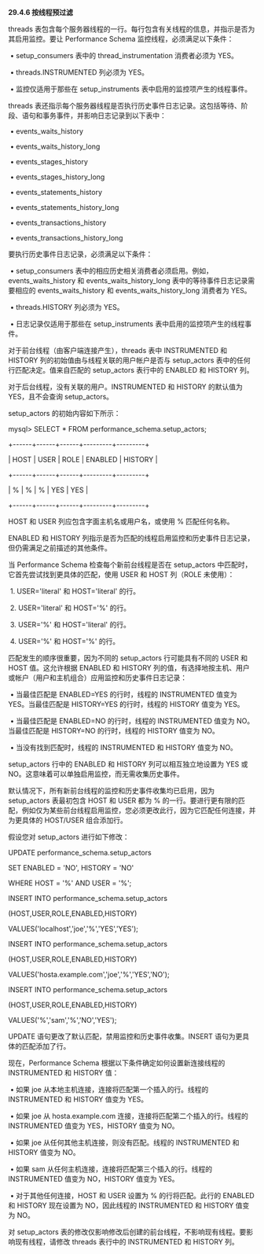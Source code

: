 **29.4.6 按线程预过滤**



threads 表包含每个服务器线程的一行。每行包含有关线程的信息，并指示是否为其启用监控。要让 Performance Schema 监控线程，必须满足以下条件：



​	•	setup_consumers 表中的 thread_instrumentation 消费者必须为 YES。

​	•	threads.INSTRUMENTED 列必须为 YES。

​	•	监控仅适用于那些在 setup_instruments 表中启用的监控项产生的线程事件。



threads 表还指示每个服务器线程是否执行历史事件日志记录。这包括等待、阶段、语句和事务事件，并影响日志记录到以下表中：



​	•	events_waits_history

​	•	events_waits_history_long

​	•	events_stages_history

​	•	events_stages_history_long

​	•	events_statements_history

​	•	events_statements_history_long

​	•	events_transactions_history

​	•	events_transactions_history_long



要执行历史事件日志记录，必须满足以下条件：



​	•	setup_consumers 表中的相应历史相关消费者必须启用。例如，events_waits_history 和 events_waits_history_long 表中的等待事件日志记录需要相应的 events_waits_history 和 events_waits_history_long 消费者为 YES。

​	•	threads.HISTORY 列必须为 YES。

​	•	日志记录仅适用于那些在 setup_instruments 表中启用的监控项产生的线程事件。



对于前台线程（由客户端连接产生），threads 表中 INSTRUMENTED 和 HISTORY 列的初始值由与线程关联的用户帐户是否与 setup_actors 表中的任何行匹配决定。值来自匹配的 setup_actors 表行中的 ENABLED 和 HISTORY 列。



对于后台线程，没有关联的用户。INSTRUMENTED 和 HISTORY 的默认值为 YES，且不会查询 setup_actors。



setup_actors 的初始内容如下所示：



mysql> SELECT * FROM performance_schema.setup_actors;

+------+------+------+---------+---------+

| HOST | USER | ROLE | ENABLED | HISTORY |

+------+------+------+---------+---------+

| %  | %  | %  | YES   | YES   |

+------+------+------+---------+---------+



HOST 和 USER 列应包含字面主机名或用户名，或使用 % 匹配任何名称。



ENABLED 和 HISTORY 列指示是否为匹配的线程启用监控和历史事件日志记录，但仍需满足之前描述的其他条件。



当 Performance Schema 检查每个新前台线程是否在 setup_actors 中匹配时，它首先尝试找到更具体的匹配，使用 USER 和 HOST 列（ROLE 未使用）：



​	1.	USER='literal' 和 HOST='literal' 的行。

​	2.	USER='literal' 和 HOST='%' 的行。

​	3.	USER='%' 和 HOST='literal' 的行。

​	4.	USER='%' 和 HOST='%' 的行。



匹配发生的顺序很重要，因为不同的 setup_actors 行可能具有不同的 USER 和 HOST 值。这允许根据 ENABLED 和 HISTORY 列的值，有选择地按主机、用户或帐户（用户和主机组合）应用监控和历史事件日志记录：



​	•	当最佳匹配是 ENABLED=YES 的行时，线程的 INSTRUMENTED 值变为 YES。当最佳匹配是 HISTORY=YES 的行时，线程的 HISTORY 值变为 YES。

​	•	当最佳匹配是 ENABLED=NO 的行时，线程的 INSTRUMENTED 值变为 NO。当最佳匹配是 HISTORY=NO 的行时，线程的 HISTORY 值变为 NO。

​	•	当没有找到匹配时，线程的 INSTRUMENTED 和 HISTORY 值变为 NO。



setup_actors 行中的 ENABLED 和 HISTORY 列可以相互独立地设置为 YES 或 NO。这意味着可以单独启用监控，而无需收集历史事件。



默认情况下，所有新前台线程的监控和历史事件收集均已启用，因为 setup_actors 表最初包含 HOST 和 USER 都为 % 的一行。要进行更有限的匹配，例如仅为某些前台线程启用监控，您必须更改此行，因为它匹配任何连接，并为更具体的 HOST/USER 组合添加行。



假设您对 setup_actors 进行如下修改：



UPDATE performance_schema.setup_actors

SET ENABLED = 'NO', HISTORY = 'NO'

WHERE HOST = '%' AND USER = '%';

INSERT INTO performance_schema.setup_actors

(HOST,USER,ROLE,ENABLED,HISTORY)

VALUES('localhost','joe','%','YES','YES');

INSERT INTO performance_schema.setup_actors

(HOST,USER,ROLE,ENABLED,HISTORY)

VALUES('hosta.example.com','joe','%','YES','NO');

INSERT INTO performance_schema.setup_actors

(HOST,USER,ROLE,ENABLED,HISTORY)

VALUES('%','sam','%','NO','YES');



UPDATE 语句更改了默认匹配，禁用监控和历史事件收集。INSERT 语句为更具体的匹配添加了行。



现在，Performance Schema 根据以下条件确定如何设置新连接线程的 INSTRUMENTED 和 HISTORY 值：



​	•	如果 joe 从本地主机连接，连接将匹配第一个插入的行。线程的 INSTRUMENTED 和 HISTORY 值变为 YES。

​	•	如果 joe 从 hosta.example.com 连接，连接将匹配第二个插入的行。线程的 INSTRUMENTED 值变为 YES，HISTORY 值变为 NO。

​	•	如果 joe 从任何其他主机连接，则没有匹配。线程的 INSTRUMENTED 和 HISTORY 值变为 NO。

​	•	如果 sam 从任何主机连接，连接将匹配第三个插入的行。线程的 INSTRUMENTED 值变为 NO，HISTORY 值变为 YES。

​	•	对于其他任何连接，HOST 和 USER 设置为 % 的行将匹配。此行的 ENABLED 和 HISTORY 现在设置为 NO，因此线程的 INSTRUMENTED 和 HISTORY 值变为 NO。



对 setup_actors 表的修改仅影响修改后创建的前台线程，不影响现有线程。要影响现有线程，请修改 threads 表行中的 INSTRUMENTED 和 HISTORY 列。